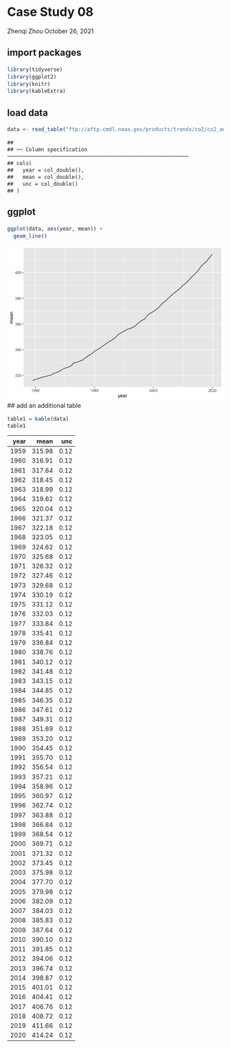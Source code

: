 Case Study 08
================
Zhenqi Zhou
October 26, 2021

## import packages

``` r
library(tidyverse)
library(ggplot2)
library(knitr)
library(kableExtra)
```

## load data

``` r
data <- read_table("ftp://aftp.cmdl.noaa.gov/products/trends/co2/co2_annmean_mlo.txt",skip = 57, col_names = c("year","mean","unc"))
```

    ## 
    ## ── Column specification ───────────────────────────────────────────────────────────
    ## cols(
    ##   year = col_double(),
    ##   mean = col_double(),
    ##   unc = col_double()
    ## )

## ggplot

``` r
ggplot(data, aes(year, mean)) +
  geom_line()
```

![](case_study_08_files/figure-gfm/unnamed-chunk-3-1.png)<!-- --> \#\#
add an additional table

``` r
table1 = kable(data)
table1
```

<table>
<thead>
<tr>
<th style="text-align:right;">
year
</th>
<th style="text-align:right;">
mean
</th>
<th style="text-align:right;">
unc
</th>
</tr>
</thead>
<tbody>
<tr>
<td style="text-align:right;">
1959
</td>
<td style="text-align:right;">
315.98
</td>
<td style="text-align:right;">
0.12
</td>
</tr>
<tr>
<td style="text-align:right;">
1960
</td>
<td style="text-align:right;">
316.91
</td>
<td style="text-align:right;">
0.12
</td>
</tr>
<tr>
<td style="text-align:right;">
1961
</td>
<td style="text-align:right;">
317.64
</td>
<td style="text-align:right;">
0.12
</td>
</tr>
<tr>
<td style="text-align:right;">
1962
</td>
<td style="text-align:right;">
318.45
</td>
<td style="text-align:right;">
0.12
</td>
</tr>
<tr>
<td style="text-align:right;">
1963
</td>
<td style="text-align:right;">
318.99
</td>
<td style="text-align:right;">
0.12
</td>
</tr>
<tr>
<td style="text-align:right;">
1964
</td>
<td style="text-align:right;">
319.62
</td>
<td style="text-align:right;">
0.12
</td>
</tr>
<tr>
<td style="text-align:right;">
1965
</td>
<td style="text-align:right;">
320.04
</td>
<td style="text-align:right;">
0.12
</td>
</tr>
<tr>
<td style="text-align:right;">
1966
</td>
<td style="text-align:right;">
321.37
</td>
<td style="text-align:right;">
0.12
</td>
</tr>
<tr>
<td style="text-align:right;">
1967
</td>
<td style="text-align:right;">
322.18
</td>
<td style="text-align:right;">
0.12
</td>
</tr>
<tr>
<td style="text-align:right;">
1968
</td>
<td style="text-align:right;">
323.05
</td>
<td style="text-align:right;">
0.12
</td>
</tr>
<tr>
<td style="text-align:right;">
1969
</td>
<td style="text-align:right;">
324.62
</td>
<td style="text-align:right;">
0.12
</td>
</tr>
<tr>
<td style="text-align:right;">
1970
</td>
<td style="text-align:right;">
325.68
</td>
<td style="text-align:right;">
0.12
</td>
</tr>
<tr>
<td style="text-align:right;">
1971
</td>
<td style="text-align:right;">
326.32
</td>
<td style="text-align:right;">
0.12
</td>
</tr>
<tr>
<td style="text-align:right;">
1972
</td>
<td style="text-align:right;">
327.46
</td>
<td style="text-align:right;">
0.12
</td>
</tr>
<tr>
<td style="text-align:right;">
1973
</td>
<td style="text-align:right;">
329.68
</td>
<td style="text-align:right;">
0.12
</td>
</tr>
<tr>
<td style="text-align:right;">
1974
</td>
<td style="text-align:right;">
330.19
</td>
<td style="text-align:right;">
0.12
</td>
</tr>
<tr>
<td style="text-align:right;">
1975
</td>
<td style="text-align:right;">
331.12
</td>
<td style="text-align:right;">
0.12
</td>
</tr>
<tr>
<td style="text-align:right;">
1976
</td>
<td style="text-align:right;">
332.03
</td>
<td style="text-align:right;">
0.12
</td>
</tr>
<tr>
<td style="text-align:right;">
1977
</td>
<td style="text-align:right;">
333.84
</td>
<td style="text-align:right;">
0.12
</td>
</tr>
<tr>
<td style="text-align:right;">
1978
</td>
<td style="text-align:right;">
335.41
</td>
<td style="text-align:right;">
0.12
</td>
</tr>
<tr>
<td style="text-align:right;">
1979
</td>
<td style="text-align:right;">
336.84
</td>
<td style="text-align:right;">
0.12
</td>
</tr>
<tr>
<td style="text-align:right;">
1980
</td>
<td style="text-align:right;">
338.76
</td>
<td style="text-align:right;">
0.12
</td>
</tr>
<tr>
<td style="text-align:right;">
1981
</td>
<td style="text-align:right;">
340.12
</td>
<td style="text-align:right;">
0.12
</td>
</tr>
<tr>
<td style="text-align:right;">
1982
</td>
<td style="text-align:right;">
341.48
</td>
<td style="text-align:right;">
0.12
</td>
</tr>
<tr>
<td style="text-align:right;">
1983
</td>
<td style="text-align:right;">
343.15
</td>
<td style="text-align:right;">
0.12
</td>
</tr>
<tr>
<td style="text-align:right;">
1984
</td>
<td style="text-align:right;">
344.85
</td>
<td style="text-align:right;">
0.12
</td>
</tr>
<tr>
<td style="text-align:right;">
1985
</td>
<td style="text-align:right;">
346.35
</td>
<td style="text-align:right;">
0.12
</td>
</tr>
<tr>
<td style="text-align:right;">
1986
</td>
<td style="text-align:right;">
347.61
</td>
<td style="text-align:right;">
0.12
</td>
</tr>
<tr>
<td style="text-align:right;">
1987
</td>
<td style="text-align:right;">
349.31
</td>
<td style="text-align:right;">
0.12
</td>
</tr>
<tr>
<td style="text-align:right;">
1988
</td>
<td style="text-align:right;">
351.69
</td>
<td style="text-align:right;">
0.12
</td>
</tr>
<tr>
<td style="text-align:right;">
1989
</td>
<td style="text-align:right;">
353.20
</td>
<td style="text-align:right;">
0.12
</td>
</tr>
<tr>
<td style="text-align:right;">
1990
</td>
<td style="text-align:right;">
354.45
</td>
<td style="text-align:right;">
0.12
</td>
</tr>
<tr>
<td style="text-align:right;">
1991
</td>
<td style="text-align:right;">
355.70
</td>
<td style="text-align:right;">
0.12
</td>
</tr>
<tr>
<td style="text-align:right;">
1992
</td>
<td style="text-align:right;">
356.54
</td>
<td style="text-align:right;">
0.12
</td>
</tr>
<tr>
<td style="text-align:right;">
1993
</td>
<td style="text-align:right;">
357.21
</td>
<td style="text-align:right;">
0.12
</td>
</tr>
<tr>
<td style="text-align:right;">
1994
</td>
<td style="text-align:right;">
358.96
</td>
<td style="text-align:right;">
0.12
</td>
</tr>
<tr>
<td style="text-align:right;">
1995
</td>
<td style="text-align:right;">
360.97
</td>
<td style="text-align:right;">
0.12
</td>
</tr>
<tr>
<td style="text-align:right;">
1996
</td>
<td style="text-align:right;">
362.74
</td>
<td style="text-align:right;">
0.12
</td>
</tr>
<tr>
<td style="text-align:right;">
1997
</td>
<td style="text-align:right;">
363.88
</td>
<td style="text-align:right;">
0.12
</td>
</tr>
<tr>
<td style="text-align:right;">
1998
</td>
<td style="text-align:right;">
366.84
</td>
<td style="text-align:right;">
0.12
</td>
</tr>
<tr>
<td style="text-align:right;">
1999
</td>
<td style="text-align:right;">
368.54
</td>
<td style="text-align:right;">
0.12
</td>
</tr>
<tr>
<td style="text-align:right;">
2000
</td>
<td style="text-align:right;">
369.71
</td>
<td style="text-align:right;">
0.12
</td>
</tr>
<tr>
<td style="text-align:right;">
2001
</td>
<td style="text-align:right;">
371.32
</td>
<td style="text-align:right;">
0.12
</td>
</tr>
<tr>
<td style="text-align:right;">
2002
</td>
<td style="text-align:right;">
373.45
</td>
<td style="text-align:right;">
0.12
</td>
</tr>
<tr>
<td style="text-align:right;">
2003
</td>
<td style="text-align:right;">
375.98
</td>
<td style="text-align:right;">
0.12
</td>
</tr>
<tr>
<td style="text-align:right;">
2004
</td>
<td style="text-align:right;">
377.70
</td>
<td style="text-align:right;">
0.12
</td>
</tr>
<tr>
<td style="text-align:right;">
2005
</td>
<td style="text-align:right;">
379.98
</td>
<td style="text-align:right;">
0.12
</td>
</tr>
<tr>
<td style="text-align:right;">
2006
</td>
<td style="text-align:right;">
382.09
</td>
<td style="text-align:right;">
0.12
</td>
</tr>
<tr>
<td style="text-align:right;">
2007
</td>
<td style="text-align:right;">
384.03
</td>
<td style="text-align:right;">
0.12
</td>
</tr>
<tr>
<td style="text-align:right;">
2008
</td>
<td style="text-align:right;">
385.83
</td>
<td style="text-align:right;">
0.12
</td>
</tr>
<tr>
<td style="text-align:right;">
2009
</td>
<td style="text-align:right;">
387.64
</td>
<td style="text-align:right;">
0.12
</td>
</tr>
<tr>
<td style="text-align:right;">
2010
</td>
<td style="text-align:right;">
390.10
</td>
<td style="text-align:right;">
0.12
</td>
</tr>
<tr>
<td style="text-align:right;">
2011
</td>
<td style="text-align:right;">
391.85
</td>
<td style="text-align:right;">
0.12
</td>
</tr>
<tr>
<td style="text-align:right;">
2012
</td>
<td style="text-align:right;">
394.06
</td>
<td style="text-align:right;">
0.12
</td>
</tr>
<tr>
<td style="text-align:right;">
2013
</td>
<td style="text-align:right;">
396.74
</td>
<td style="text-align:right;">
0.12
</td>
</tr>
<tr>
<td style="text-align:right;">
2014
</td>
<td style="text-align:right;">
398.87
</td>
<td style="text-align:right;">
0.12
</td>
</tr>
<tr>
<td style="text-align:right;">
2015
</td>
<td style="text-align:right;">
401.01
</td>
<td style="text-align:right;">
0.12
</td>
</tr>
<tr>
<td style="text-align:right;">
2016
</td>
<td style="text-align:right;">
404.41
</td>
<td style="text-align:right;">
0.12
</td>
</tr>
<tr>
<td style="text-align:right;">
2017
</td>
<td style="text-align:right;">
406.76
</td>
<td style="text-align:right;">
0.12
</td>
</tr>
<tr>
<td style="text-align:right;">
2018
</td>
<td style="text-align:right;">
408.72
</td>
<td style="text-align:right;">
0.12
</td>
</tr>
<tr>
<td style="text-align:right;">
2019
</td>
<td style="text-align:right;">
411.66
</td>
<td style="text-align:right;">
0.12
</td>
</tr>
<tr>
<td style="text-align:right;">
2020
</td>
<td style="text-align:right;">
414.24
</td>
<td style="text-align:right;">
0.12
</td>
</tr>
</tbody>
</table>
